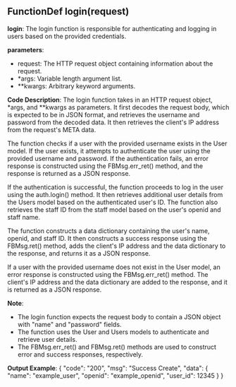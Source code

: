 ## FunctionDef login(request)
**login**: The login function is responsible for authenticating and logging in users based on the provided credentials.

**parameters**:
- request: The HTTP request object containing information about the request.
- *args: Variable length argument list.
- **kwargs: Arbitrary keyword arguments.

**Code Description**:
The login function takes in an HTTP request object, *args, and **kwargs as parameters. It first decodes the request body, which is expected to be in JSON format, and retrieves the username and password from the decoded data. It then retrieves the client's IP address from the request's META data.

The function checks if a user with the provided username exists in the User model. If the user exists, it attempts to authenticate the user using the provided username and password. If the authentication fails, an error response is constructed using the FBMsg.err_ret() method, and the response is returned as a JSON response.

If the authentication is successful, the function proceeds to log in the user using the auth.login() method. It then retrieves additional user details from the Users model based on the authenticated user's ID. The function also retrieves the staff ID from the staff model based on the user's openid and staff name.

The function constructs a data dictionary containing the user's name, openid, and staff ID. It then constructs a success response using the FBMsg.ret() method, adds the client's IP address and the data dictionary to the response, and returns it as a JSON response.

If a user with the provided username does not exist in the User model, an error response is constructed using the FBMsg.err_ret() method. The client's IP address and the data dictionary are added to the response, and it is returned as a JSON response.

**Note**:
- The login function expects the request body to contain a JSON object with "name" and "password" fields.
- The function uses the User and Users models to authenticate and retrieve user details.
- The FBMsg.err_ret() and FBMsg.ret() methods are used to construct error and success responses, respectively.

**Output Example**:
{
    "code": "200",
    "msg": "Success Create",
    "data": {
        "name": "example_user",
        "openid": "example_openid",
        "user_id": 12345
    }
}
